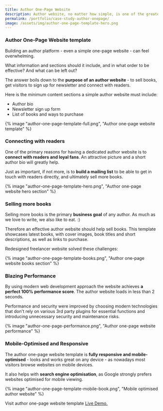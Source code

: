 ```yaml
---
title: Author One-Page Website
description: Author website, no matter how simple, is one of the greatest business assets, as you retain full control over it and can grow your business independently of the Big Tech platforms.
permalink: /portfolio/case-study-author-onepage/
image: /assets/img/author-one-page-template-hero.png
---
```

### Author One-Page Website template

Building an author platform - even a simple one-page website - can feel overwhelming.

What information and sections should it include, and in what order to be effective? And what can be left out?

The answer boils down to the **purpose of an author website** - to sell books, get visitors to sign up for newsletter and connect with readers.

Here is the minimum content sections a simple author website must include:

*   Author bio
*   Newsletter sign up form
*   List of books and ways to purchase

{% image "author-one-page-template-full.png", "Author one-page website template" %}

### Connecting with readers

One of the primary reasons for having a dedicated author website is to **connect with readers and loyal fans**. An attractive picture and a short author bio will greatly help.

Just as important, if not more, is to **build a mailing list** to be able to get in touch with readers directly, and ultimately sell more books.

{% image "author-one-page-template-hero.png", "Author one-page website hero section" %}


### Selling more books

Selling more books is the primary **business goal** of any author. As much as we love to write, we also like to eat. :)

Therefore an effective author website should help sell books. This template showcases latest books, with cover images, book titles and short descriptions, as well as links to purchase.

Redesigned freelancer website solved these challenges:

{% image "author-one-page-template-books.png", "Author one-page website books section" %}

### Blazing Performance

By using modern web development approach the website achieves **a perfect 100% performance score**. The author website loads in less than 2 seconds.

Performance and security were improved by choosing modern technologies that don't rely on various 3rd party plugins for essential functions and introducing unnecessary security and maintenance risks.

{% image "author-one-page-performance.png", "Author one-page website performance" %}

### Mobile-Optimised and Responsive

The author one-page website template is **fully responsive and mobile-optimised** - looks and works great on any device - as nowadays most visitors browse websites on mobile devices.

It also helps with **search engine optimisation**, as Google strongly prefers websites optimised for mobile viewing.

{% image "author-one-page-template-mobile-book.png", "Mobile optimised author website" %}

Visit author one-page website template [Live Demo.](https://ikass.github.io/author-onepage/)